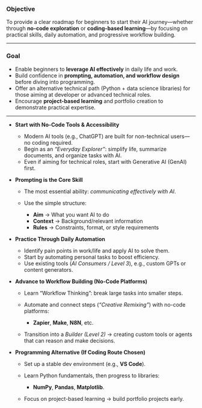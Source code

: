 

### **Objective**

To provide a clear roadmap for beginners to start their AI journey—whether through **no-code exploration** or **coding-based learning**—by focusing on practical skills, daily automation, and progressive workflow building.

---

### **Goal**

* Enable beginners to **leverage AI effectively** in daily life and work.
* Build confidence in **prompting, automation, and workflow design** before diving into programming.
* Offer an alternative technical path (Python + data science libraries) for those aiming at developer or advanced technical roles.
* Encourage **project-based learning** and portfolio creation to demonstrate practical expertise.

---

* **Start with No-Code Tools & Accessibility**

  * Modern AI tools (e.g., ChatGPT) are built for non-technical users—no coding required.
  * Begin as an *“Everyday Explorer”*: simplify life, summarize documents, and organize tasks with AI.
  * Even if aiming for technical roles, start with Generative AI (GenAI) first.

* **Prompting is the Core Skill**

  * The most essential ability: *communicating effectively with AI*.
  * Use the simple structure:

    * **Aim** → What you want AI to do
    * **Context** → Background/relevant information
    * **Rules** → Constraints, format, or style requirements

* **Practice Through Daily Automation**

  * Identify pain points in work/life and apply AI to solve them.
  * Start by automating personal tasks to boost efficiency.
  * Use existing tools (*AI Consumers / Level 3*), e.g., custom GPTs or content generators.

* **Advance to Workflow Building (No-Code Platforms)**

  * Learn “Workflow Thinking”: break large tasks into smaller steps.
  * Automate and connect steps (*“Creative Remixing”*) with no-code platforms:

    * **Zapier**, **Make**, **N8N**, etc.
  * Transition into a *Builder (Level 2)* → creating custom tools or agents that can reason and make decisions.

* **Programming Alternative (If Coding Route Chosen)**

  * Set up a stable dev environment (e.g., **VS Code**).
  * Learn Python fundamentals, then progress to libraries:

    * **NumPy**, **Pandas**, **Matplotlib**.
  * Focus on project-based learning → build portfolio projects early.


